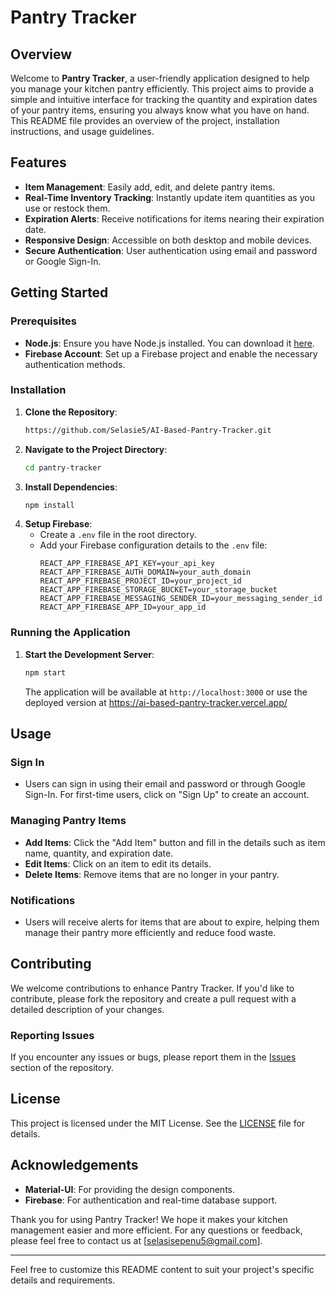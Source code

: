 # Pantry Tracker

## Overview
Welcome to **Pantry Tracker**, a user-friendly application designed to help you manage your kitchen pantry efficiently. This project aims to provide a simple and intuitive interface for tracking the quantity and expiration dates of your pantry items, ensuring you always know what you have on hand. This README file provides an overview of the project, installation instructions, and usage guidelines.

## Features
- **Item Management**: Easily add, edit, and delete pantry items.
- **Real-Time Inventory Tracking**: Instantly update item quantities as you use or restock them.
- **Expiration Alerts**: Receive notifications for items nearing their expiration date.
- **Responsive Design**: Accessible on both desktop and mobile devices.
- **Secure Authentication**: User authentication using email and password or Google Sign-In.

## Getting Started

### Prerequisites
- **Node.js**: Ensure you have Node.js installed. You can download it [here](https://nodejs.org/).
- **Firebase Account**: Set up a Firebase project and enable the necessary authentication methods.

### Installation

1. **Clone the Repository**:
   ```bash
   https://github.com/Selasie5/AI-Based-Pantry-Tracker.git
   ```
2. **Navigate to the Project Directory**:
   ```bash
   cd pantry-tracker
   ```
3. **Install Dependencies**:
   ```bash
   npm install
   ```
4. **Setup Firebase**:
   - Create a `.env` file in the root directory.
   - Add your Firebase configuration details to the `.env` file:
     ```
     REACT_APP_FIREBASE_API_KEY=your_api_key
     REACT_APP_FIREBASE_AUTH_DOMAIN=your_auth_domain
     REACT_APP_FIREBASE_PROJECT_ID=your_project_id
     REACT_APP_FIREBASE_STORAGE_BUCKET=your_storage_bucket
     REACT_APP_FIREBASE_MESSAGING_SENDER_ID=your_messaging_sender_id
     REACT_APP_FIREBASE_APP_ID=your_app_id
     ```

### Running the Application

1. **Start the Development Server**:
   ```bash
   npm start
   ```
   The application will be available at `http://localhost:3000` or use the deployed version at https://ai-based-pantry-tracker.vercel.app/

## Usage

### Sign In
- Users can sign in using their email and password or through Google Sign-In. For first-time users, click on "Sign Up" to create an account.

### Managing Pantry Items
- **Add Items**: Click the "Add Item" button and fill in the details such as item name, quantity, and expiration date.
- **Edit Items**: Click on an item to edit its details.
- **Delete Items**: Remove items that are no longer in your pantry.

### Notifications
- Users will receive alerts for items that are about to expire, helping them manage their pantry more efficiently and reduce food waste.

## Contributing
We welcome contributions to enhance Pantry Tracker. If you'd like to contribute, please fork the repository and create a pull request with a detailed description of your changes.

### Reporting Issues
If you encounter any issues or bugs, please report them in the [Issues](https://github.com/Selasie5/AI-Based-Pantry-Tracker/issues) section of the repository.

## License
This project is licensed under the MIT License. See the [LICENSE](LICENSE) file for details.

## Acknowledgements
- **Material-UI**: For providing the design components.
- **Firebase**: For authentication and real-time database support.

Thank you for using Pantry Tracker! We hope it makes your kitchen management easier and more efficient. For any questions or feedback, please feel free to contact us at [selasisepenu5@gmail.com].

---

Feel free to customize this README content to suit your project's specific details and requirements.
